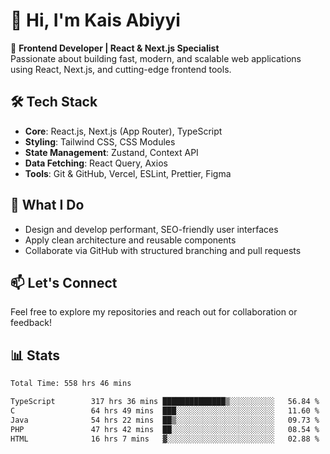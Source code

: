 # 👋 Hi, I'm Kais Abiyyi

🚀 **Frontend Developer | React & Next.js Specialist**  
Passionate about building fast, modern, and scalable web applications using React, Next.js, and cutting-edge frontend tools.

## 🛠️ Tech Stack
- **Core**: React.js, Next.js (App Router), TypeScript
- **Styling**: Tailwind CSS, CSS Modules
- **State Management**: Zustand, Context API
- **Data Fetching**: React Query, Axios
- **Tools**: Git & GitHub, Vercel, ESLint, Prettier, Figma

## 📌 What I Do
- Design and develop performant, SEO-friendly user interfaces
- Apply clean architecture and reusable components
- Collaborate via GitHub with structured branching and pull requests

## 📫 Let's Connect
Feel free to explore my repositories and reach out for collaboration or feedback!

## 📊 Stats
<!--START_SECTION:waka-->

```txt
Total Time: 558 hrs 46 mins

TypeScript        317 hrs 36 mins ██████████████▒░░░░░░░░░░   56.84 %
C                 64 hrs 49 mins  ███░░░░░░░░░░░░░░░░░░░░░░   11.60 %
Java              54 hrs 22 mins  ██▒░░░░░░░░░░░░░░░░░░░░░░   09.73 %
PHP               47 hrs 42 mins  ██░░░░░░░░░░░░░░░░░░░░░░░   08.54 %
HTML              16 hrs 7 mins   ▓░░░░░░░░░░░░░░░░░░░░░░░░   02.88 %
```

<!--END_SECTION:waka-->
